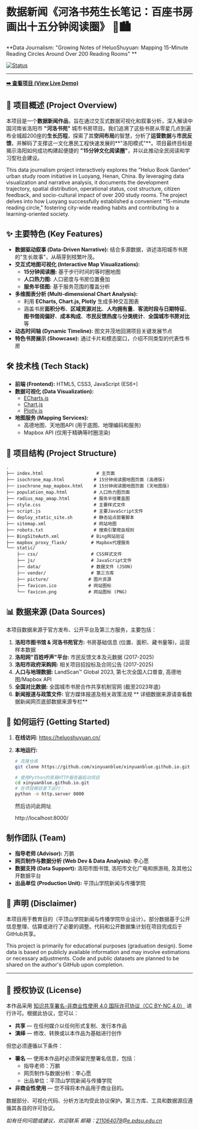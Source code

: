 # 数据新闻《河洛书苑生长笔记：百座书房画出十五分钟阅读圈》 📖🏙️

**Data Journalism: "Growing Notes of HeluoShuyuan: Mapping 15-Minute Reading Circles Around Over 200 Reading Rooms"
**

[![Status](https://img.shields.io/badge/Status-In%20Development-orange)](https://github.com/xinyuanblue/xinyuanblue.github.io)

---

**[➡️ 查看项目 (View Live Demo)](https://heluoshuyuan.cn/)**

## 📍 项目概述 (Project Overview)

本项目是一个**数据新闻作品**，旨在通过交互式数据可视化和叙事分析，深入解读中国河南省洛阳市 **"河洛书苑"** 城市书房项目。我们追溯了这些书房从零星几点到遍布全城超200座的**生长历程**，探索了其**空间布局**的智慧，分析了**运营数据**与**市民反馈**，并解码了支撑这一文化惠民工程快速发展的**"洛阳模式"**。项目最终目标是揭示洛阳如何成功构建起便捷的 **"15分钟文化阅读圈"**，并以此推动全民阅读和学习型社会建设。

This data journalism project interactively explores the "Heluo Book Garden" urban study room initiative in Luoyang, Henan, China. By leveraging data visualization and narrative analysis, it documents the development trajectory, spatial distribution, operational status, cost structure, citizen feedback, and socio-cultural impact of over 200 study rooms. The project delves into how Luoyang successfully established a convenient "15-minute reading circle," fostering city-wide reading habits and contributing to a learning-oriented society.

## ✨ 主要特色 (Key Features)

* **数据驱动叙事 (Data-Driven Narrative):** 结合多源数据，讲述洛阳城市书房的"生长故事"，从萌芽到枝繁叶茂。
* **交互式地图可视化 (Interactive Map Visualizations):**
  * **15分钟阅读圈:** 基于步行时间的等时圈地图 
  * **人口热力图:** 人口密度与书房位置叠加 
  * **服务半径图:** 基于服务范围的覆盖分析
* **多维图表分析 (Multi-dimensional Chart Analysis):**
  * 利用 **ECharts, Chart.js, Plotly** 生成多种交互图表
  * 涵盖书房**面积分布**、**区域资源对比**、**人均拥有量**、**客流时段与日期特征**、**图书借阅偏好**、**成本构成**、**市民反馈热度**与**分类统计**、**全国城市书房对比**等
* **动态时间轴 (Dynamic Timeline):** 图文并茂地回溯项目关键发展节点
* **特色书房展示 (Showcase):** 通过卡片和模态窗口，介绍不同类型的代表性书房

## 🛠️ 技术栈 (Tech Stack)

* **前端 (Frontend):** HTML5, CSS3, JavaScript (ES6+)
* **数据可视化 (Data Visualization):**
  * [ECharts.js](https://echarts.apache.org/)
  * [Chart.js](https://www.chartjs.org/)
  * [Plotly.js](https://plotly.com/javascript/)
* **地图服务 (Mapping Services):**
  * 高德地图、天地图API (用于底图、地理编码和服务)
  * Mapbox API (仅用于精确等时圈渲染)



## 📁 项目结构 (Project Structure)

```
.
├── index.html                    # 主页面
├── isochrone_map.html           # 15分钟阅读圈地图页面 (高德版)
├── isochrone_map_mapbox.html    # 15分钟阅读圈地图页面 (天地图版)
├── population_map.html          # 人口热力图页面
├── radius_map_amap.html         # 服务半径覆盖图
├── style.css                    # 主要样式文件
├── script.js                    # 主要JavaScript文件
├── deploy_static_site.sh        # 静态站点部署脚本
├── sitemap.xml                  # 网站地图
├── robots.txt                   # 搜索引擎爬虫规则
├── BingSiteAuth.xml            # Bing网站验证
├── mapbox_proxy_flask/         # Mapbox代理服务
└── static/
    ├── css/                    # CSS样式文件
    ├── js/                     # JavaScript文件
    ├── data/                   # 数据文件 (JSON)
    ├── vendor/                 # 第三方库
    ├── picture/               # 图片资源
    ├── favicon.ico            # 网站图标
    └── favicon.png            # 网站图标 (PNG)
```

## 📊 数据来源 (Data Sources)

本项目数据来源于官方发布、公开平台及第三方服务，主要包括：

1. **洛阳市图书馆 & 河洛书苑官方:** 书房基础信息 (位置、面积、藏书量等)，运营样本数据
2. **洛阳网"百姓呼声"平台:** 市民反馈文本及元数据 (2017-2025)
3. **洛阳市政府采购网:** 相关项目招投标及合同公告 (2017-2025)
4. **人口与地理数据:** LandScan™ Global 2023, 第七次全国人口普查, 高德地图/Mapbox API
5. **全国对比数据:** 全国城市书房合作共享机制官网 (截至2023年底)
6. **新闻报道与政策文件:** 官方媒体报道及相关政策法规
  ** 详细数据来源请查看数据新闻网页底部数据来源专栏**

## 🚀 如何运行 (Getting Started)

1. **在线访问:** https://heluoshuyuan.cn/
2. **本地运行:**
   ```bash
   # 克隆仓库
   git clone https://github.com/xinyuanblue/xinyuanblue.github.io.git

   # 使用Python的简易HTTP服务器启动项目
   cd xinyuanblue.github.io.git
   # 在项目根目录下运行：
   python -m http.server 8000
   ```
   然后访问此网址

   http://localhost:8000/

##  制作团队 (Team)

* **指导老师 (Advisor):** 万鹏
* **网页制作与数据分析 (Web Dev & Data Analysis):** 李心愿
* **数据支持 (Data Support):** 洛阳市图书馆, 洛阳市文化广电和旅游局, 及其他公开数据平台
* **出品单位 (Production Unit):** 平顶山学院新闻与传播学院

## 📝 声明 (Disclaimer)

本项目用于教育目的（平顶山学院新闻与传播学院毕业设计）。部分数据基于公开信息整理、估算或进行了必要的调整。代码和公开数据集计划在项目完成后于GitHub共享。

This project is primarily for educational purposes (graduation design). Some data is based on publicly available information and may involve estimations or necessary adjustments. Code and public datasets are planned to be shared on the author's GitHub upon completion.

---

## 📄 授权协议 (License)

本作品采用 [知识共享署名-非商业性使用 4.0 国际许可协议（CC BY-NC 4.0）](https://creativecommons.org/licenses/by-nc/4.0/deed.zh) 进行许可。根据此协议，您可以：

* **共享** — 在任何媒介以任何形式复制、发行本作品
* **演绎** — 修改、转换或以本作品为基础进行创作

但您必须遵循以下条件：

* **署名** — 使用本作品时必须保留完整署名信息，包括：
  * 指导老师：万鹏
  * 网页制作与数据分析：李心愿
  * 出品单位：平顶山学院新闻与传播学院
* **非商业性使用** — 您不得将本作品用于商业目的。

数据部分、可视化代码、分析方法均受此协议保护。第三方库、工具和数据源应遵循其各自的许可协议。

*如有任何问题或建议，欢迎联系 邮箱：211064078@e.pdsu.edu.cn*
